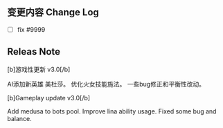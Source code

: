 ## 变更内容 Change Log
- [ ] fix #9999

## Releas Note

[b]游戏性更新 v3.0[/b]

AI添加新英雄 美杜莎。
优化火女技能施法。
一些bug修正和平衡性改动。

[b]Gameplay update v3.0[/b]

Add medusa to bots pool.
Improve lina ability usage.
Fixed some bug and balance.
